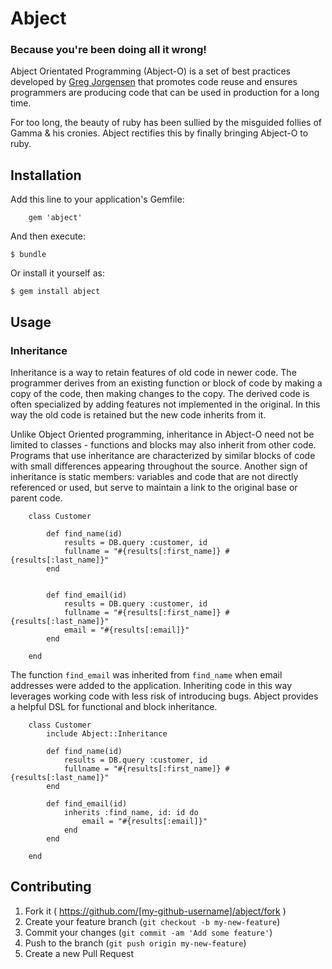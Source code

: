 # Abject

### Because you're been doing all it wrong!

Abject Orientated Programming (Abject-O) is a set of best practices developed by [Greg Jorgensen](http://typicalprogrammer.com/abject-oriented/) that promotes code reuse and ensures programmers are producing code that can be used in production for a long time.

For too long, the beauty of ruby has been sullied by the misguided follies of Gamma & his cronies.  Abject rectifies this by finally bringing Abject-O to ruby.


## Installation

Add this line to your application's Gemfile:


		gem 'abject'


And then execute:


    $ bundle


Or install it yourself as:


    $ gem install abject


## Usage

### Inheritance

Inheritance is a way to retain features of old code in newer code. The programmer derives from an existing function or block of code by making a copy of the code, then making changes to the copy. The derived code is often specialized by adding features not implemented in the original. In this way the old code is retained but the new code inherits from it.

Unlike Object Oriented programming, inheritance in Abject-O need not be limited to classes - functions and blocks may also inherit from other code.  Programs that use inheritance are characterized by similar blocks of code with small differences appearing throughout the source. Another sign of inheritance is static members: variables and code that are not directly referenced or used, but serve to maintain a link to the original base or parent code. 


		class Customer

			def find_name(id)
				results = DB.query :customer, id
				fullname = "#{results[:first_name]} #{results[:last_name]}"
			end


			def find_email(id)
				results = DB.query :customer, id
				fullname = "#{results[:first_name]} #{results[:last_name]}"
				email = "#{results[:email]}"
			end

		end


The function `find_email` was inherited from `find_name` when email addresses were added to the application. Inheriting code in this way leverages working code with less risk of introducing bugs.  Abject provides a helpful DSL for functional and block inheritance.


		class Customer
			include Abject::Inheritance

			def find_name(id)
				results = DB.query :customer, id
				fullname = "#{results[:first_name]} #{results[:last_name]}"
			end			

			def find_email(id)
				inherits :find_name, id: id do 
					email = "#{results[:email]}"
				end
			end

		end



## Contributing

1. Fork it ( https://github.com/[my-github-username]/abject/fork )
2. Create your feature branch (`git checkout -b my-new-feature`)
3. Commit your changes (`git commit -am 'Add some feature'`)
4. Push to the branch (`git push origin my-new-feature`)
5. Create a new Pull Request
